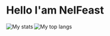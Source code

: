 # Hello I'am NelFeast

<img align="left" alt="My stats" widh="40%" src="https://github-readme-stats.vercel.app/api?username=nelfeast" />
<img align="left" alt="My top langs" widh="40%" src="https://github-readme-stats.vercel.app/api/top-langs/?username=anuraghazra&layout=compact" />
